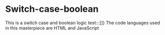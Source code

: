 # Switch-case-boolean
This is a switch case and boolean logic test:::]]}
The code languages used in this masterpiece are HTML and JavaScript
